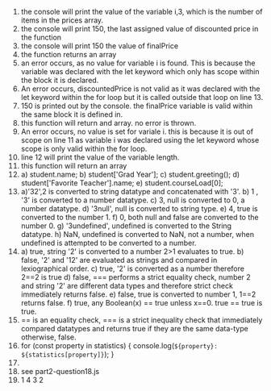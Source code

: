 1. the console will print the value of the variable i,3, which is the number of items in the prices array.
2. the console will print 150, the last assigned value of discounted price in the function
3. the console will print 150 the value of finalPrice 
4. the function returns an array
5. an error occurs, as no value for variable i is found. This is because the variable was declared with the let keyword which only has scope within the block it is declared. 
6. An error occurs, discountedPrice is not valid as it was declared with the let keyword within the for loop but it is called outside that loop on line 13.
7. 150 is printed out by the console. the finalPrice variable is valid within the same block it is defined in. 
8. this function will return and array. no error is thrown.
9. An error occurs, no value is set for variale i. this is because it is out of scope on line 11 as variable i was declared using the let keyword whose scope is only valid within the for loop.
10. line 12 will print the value of the variable length. 
11. this function will return an array
12. a) student.name;
    b) student['Grad Year'];
    c) student.greeting();
    d) student['Favorite Teacher'].name;
    e) student.courseLoad[0];
13. a)'32',2 is converted to string datatype and concatenated with '3'.
    b) 1 , '3' is converted to a number datatype.
    c) 3, null is converted to 0, a number datatype.
    d) '3null', null is converted to string type.
    e) 4, true is converted to the number 1.
    f) 0, both null and false are converted to the number 0.
    g) '3undefined', undefined is converted to the String datatype.
    h) NaN, undefined is converted to NaN, not a number, when undefined is attempted to be
        converted to a number.
14. a) true, string '2' is converted to a number 2>1 evaluates to true.
    b) false, '2' and '12' are evaluated as strings and compared in lexiographical order.
    c) true, '2' is converted as a number therefore 2==2 is true
    d) false, === performs a strict equality check, number 2 and string '2' are different data types and therefore strict check immediately returns false.
    e) false, true is converted to number 1, 1==2 returns false.
    f) true, any Boolean(x) == true unless x==0. true == true is true.
15. == is an equality check, === is a strict inequality check that immediately compared datatypes and returns true if they are the same data-type otherwise, false.
16. for (const property in statistics) {
  console.log(`${property}: ${statistics[property]}`);
}
17. 
18. see part2-question18.js
19. 1
    4
    3
    2
